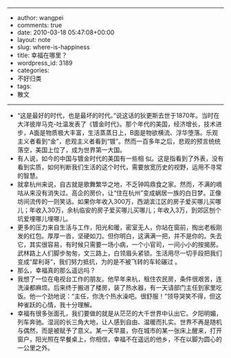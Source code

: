 - --
- author: wangpei
- comments: true
- date: 2010-03-18 05:47:08+00:00
- layout: note
- slug: where-is-happiness
- title: 幸福在哪里？
- wordpress_id: 3189
- categories:
- 不好归类
- tags:
- 散文
- --
- “这是最好的时代，也是最坏的时代。”说这话的狄更斯去世于1870年。当时在大洋彼岸马克-吐温发表了《镀金时代》。那个年代的美国，经济增长，技术进步，A面是物质极大丰富，生活蒸蒸日上，B面是物欲横流、浮华堕落。乐观主义者看到“金”，悲观主义者看到“镀”。然而一百多年之后，悲观的预言统统落空，美国上位了，成为世界第一大国。
- 有人说，如今的中国与镀金时代的美国有一些相 似。这是指看到了外表，没有看到实质，如何判断我们生活的这个时代，需要放宽历史的视野，运用不寻常的智慧。
- 就拿杭州来说，自古就是歌舞繁华之地，不乏钟鸣鼎食之家。然而，不满的嘀咕从来没有消失过。高企的房价，让“住在杭州”变成蜗居一族的白日梦。正像坊间流传的一则笑话。如果你年收入300万，西湖滨江区的房子爱买哪儿买哪儿；年收入30万，余杭临安的房子爱买哪儿买哪儿；年收入3万，到郊区刨个坑爱埋哪儿埋哪儿。
- 更多的压力来自生活与工作，阳光和暖，密室无人，你站在窗前，掏出老板刚发的红包。厚厚一沓，坚硬如刀。但你明白，这满满一把，并不是你的。失去它，其实很容易，有时候只需要一场小病，一个小官司，一间小小的按揭房。武林路上人们脚步匆匆，文三路上，白领眉头紧锁。生活用尽一切手段把我们变成“犀利哥”，我们努力抵抗，为的是不被飞转的车轮碾过 。
- 那么，幸福真的那么遥远吗？
- 我想了一位在电视台工作的朋友。他早年来杭，租住农民房，条件很艰苦，连洗澡都麻烦。后来终于搬进了楼房，装了热水器，有一天请部门主任到家里吃饭。他一个劲地说：“主任，你洗个热水澡吧。很舒服！”领导哭笑不得，但这种雀跃的心情，我十分理解。
- 幸福有很多张面孔，我们要做的就是从茫茫的大千世界中认出它。夕阳明媚，列车奔驰。湿润的长三角大地，让人感到自由、温暖而扎实。世界不再是随机与偶然，而是被赋予了意义。某一天早晨，你在城市的某一张床上醒来，打开窗户，阳光照在早餐桌上，你相信，幸福不在遥远的他乡，不在以脚为圆心的一公里之外。
